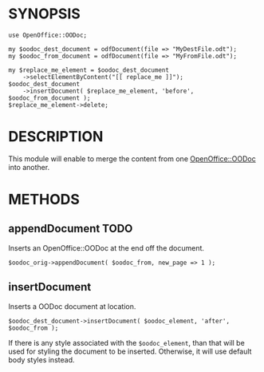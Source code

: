 # SYNOPSIS

    use OpenOffice::OODoc;
    
    my $oodoc_dest_document = odfDocument(file => "MyDestFile.odt");
    my $oodoc_from_document = odfDocument(file => "MyFromFile.odt");
    
    my $replace_me_element = $oodoc_dest_document
        ->selectElementByContent("[[ replace_me ]]");
    $oodoc_dest_document
        ->insertDocument( $replace_me_element, 'before', $oodoc_from_document );
    $replace_me_element->delete;

# DESCRIPTION

This module will enable to merge the content from one [OpenOffice::OODoc](https://metacpan.org/pod/OpenOffice::OODoc) into
another.

# METHODS

## appendDocument TODO

Inserts an OpenOffice::OODoc at the end off the document.

    $oodoc_orig->appendDocument( $oodoc_from, new_page => 1 );

## insertDocument

Inserts a OODoc document at location.

    $oodoc_dest_document->insertDocument( $oodoc_element, 'after', $oodoc_from );

If there is any style associated with the `$oodoc_element`, than that will be
used for styling the document to be inserted. Otherwise, it will use default
body styles instead.

